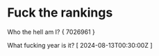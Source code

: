 # Fuck the rankings

Who the hell am I?
{ 7026961 }

What fucking year is it?
[ 2024-08-13T00:30:00Z ]
